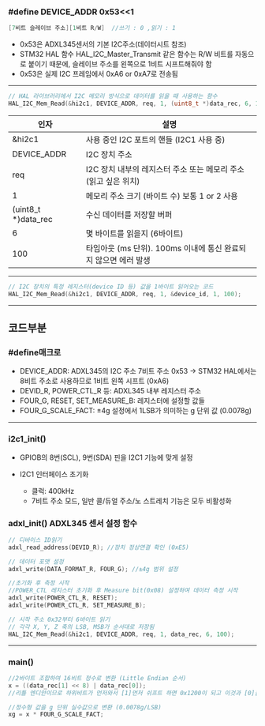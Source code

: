 ### #define DEVICE_ADDR 0x53<<1 
```c
[7비트 슬레이브 주소][1비트 R/W]  //쓰기 : 0 ,읽기 : 1
```
- 0x53은 ADXL345센서의 기본 I2C주소(데이터시트 참조)
- STM32 HAL 함수 HAL_I2C_Master_Transmit 같은 함수는 R/W 비트를 자동으로 붙이기 때문에,
슬레이브 주소를 왼쪽으로 1비트 시프트해줘야 함
- 0x53은 실제 I2C 프레임에서 0xA6 or 0xA7로 전송됨
***

```c
// HAL 라이브러리에서 I2C 메모리 방식으로 데이터를 읽을 때 사용하는 함수
HAL_I2C_Mem_Read(&hi2c1, DEVICE_ADDR, req, 1, (uint8_t *)data_rec, 6, 100);
```
인자 | 설명
--|--
&hi2c1 | 사용 중인 I2C 포트의 핸들 (I2C1 사용 중)
DEVICE_ADDR | I2C 장치 주소
req | I2C 장치 내부의 레지스터 주소 또는 메모리 주소(읽고 싶은 위치)
1 | 메모리 주소 크기 (바이트 수) 보통 1 or 2 사용
(uint8_t *)data_rec | 수신 데이터를 저장할 버퍼
6 | 몇 바이트를 읽을지 (6바이트)
100 | 타임아웃 (ms 단위). 100ms 이내에 통신 완료되지 않으면 에러 발생
***

```c
// I2C 장치의 특정 레지스터(device ID 등) 값을 1바이트 읽어오는 코드
HAL_I2C_Mem_Read(&hi2c1, DEVICE_ADDR, req, 1, &device_id, 1, 100);
```
***

## 코드부분
### #define매크로
- DEVICE_ADDR: ADXL345의 I2C 주소 7비트 주소 0x53 → STM32 HAL에서는 8비트 주소로 사용하므로 1비트 왼쪽 시프트 (0xA6)
- DEVID_R, POWER_CTL_R 등: ADXL345 내부 레지스터 주소
- FOUR_G, RESET, SET_MEASURE_B: 레지스터에 설정할 값들
- FOUR_G_SCALE_FACT: ±4g 설정에서 1LSB가 의미하는 g 단위 값 (0.0078g)
***

### i2c1_init()
- GPIOB의 8번(SCL), 9번(SDA) 핀을 I2C1 기능에 맞게 설정
  
- I2C1 인터페이스 초기화
  - 클럭: 400kHz
  - 7비트 주소 모드, 일반 콜/듀얼 주소/노 스트레치 기능은 모두 비활성화
    
### adxl_init() ADXL345 센서 설정 함수
```c
// 디바이스 ID읽기
adxl_read_address(DEVID_R); //장치 정상연결 확인 (0xE5)
```
```c
// 데이터 포맷 설정
adxl_write(DATA_FORMAT_R, FOUR_G); //±4g 범위 설정
```
```c
//초기화 후 측정 시작
//POWER_CTL 레지스터 초기화 후 Measure bit(0x08) 설정하여 데이터 측정 시작
adxl_write(POWER_CTL_R, RESET);
adxl_write(POWER_CTL_R, SET_MEASURE_B);
```
```c
// 시작 주소 0x32부터 6바이트 읽기
// 각각 X, Y, Z 축의 LSB, MSB가 순서대로 저장됨
HAL_I2C_Mem_Read(&hi2c1, DEVICE_ADDR, req, 1, data_rec, 6, 100);
```
***
### main() 
```c
//2바이트 조합하여 16비트 정수로 변환 (Little Endian 순서)
x = ((data_rec[1] << 8) | data_rec[0]);
//리틀 엔디안이므로 하위비트가 먼저와서 [1]먼저 쉬프트 하면 0x1200이 되고 이것과 [0]을 or연산으로 0x1234처럼 만듬
```
```c
//정수형 값을 g 단위 실수값으로 변환 (0.0078g/LSB)
xg = x * FOUR_G_SCALE_FACT;
```









